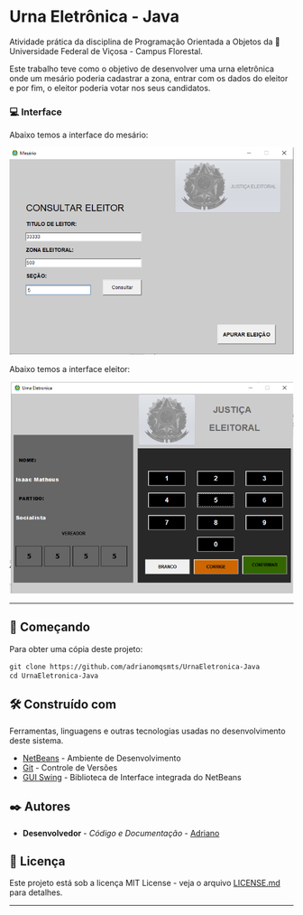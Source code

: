 # Urna Eletrônica - Java

Atividade prática da disciplina de Programação Orientada a Objetos da 🏫 Universidade Federal de Viçosa - Campus Florestal. 

Este trabalho teve como o objetivo de desenvolver uma urna eletrônica onde um mesário poderia cadastrar a zona, entrar com os dados do eleitor e por fim, o eleitor poderia votar nos seus candidatos. 

### 💻 Interface 

Abaixo temos a interface  do mesário:

![](readme/tela01.png)

Abaixo temos a interface eleitor:

![](readme/tela02.png)


********************************************


## 🚀 Começando

Para obter uma cópia deste projeto:

```shell
git clone https://github.com/adrianomqsmts/UrnaEletronica-Java
cd UrnaEletronica-Java
```
## 🛠️ Construído com

Ferramentas, linguagens e outras tecnologias usadas no desenvolvimento deste sistema.

* [NetBeans](https://netbeans.apache.org/) - Ambiente de Desenvolvimento
* [Git](https://git-scm.com/) - Controle de Versões
* [GUI Swing](https://docs.oracle.com/javase/tutorial/uiswing/learn/index.html) - Biblioteca de Interface integrada do NetBeans

## ✒️ Autores

* **Desenvolvedor** - *Código e Documentação* - [Adriano](https://github.com/adrianomqsmts)

## 📄 Licença

Este projeto está sob a licença MIT License - veja o arquivo [LICENSE.md](https://github.com/adrianomqsmts/Genius-Java/blob/master/LICENSE) para detalhes.

---
